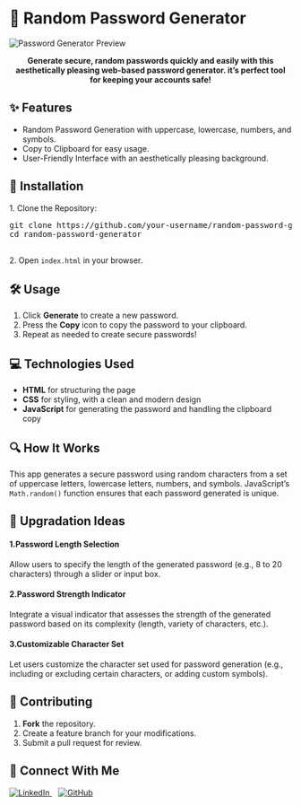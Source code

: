 
<div class="container">
    <h1>🔐 Random Password Generator</h1>

  <div class="preview">
        <img src="https://i.ibb.co/LPZGBSb/image-1.png" alt="Password Generator Preview">
    </div>
    <p align="center"><strong>Generate secure, random passwords quickly and easily with this aesthetically pleasing web-based password generator. it’s perfect tool for keeping your accounts safe!</strong></p>

  <div class="section">
        <h2>✨ Features</h2>
        <ul>
            <li>Random Password Generation with uppercase, lowercase, numbers, and symbols.</li>
            <li>Copy to Clipboard for easy usage.</li>
            <li>User-Friendly Interface with an aesthetically pleasing background.</li>
        </ul>
    </div>

<div class="section">
    <h2>🚀 Installation</h2>
    <p>1. Clone the Repository:</p>
    <div class="code">
        <pre>
git clone https://github.com/your-username/random-password-generator.git
cd random-password-generator
        </pre>
    </div>
    <p>2. Open <code>index.html</code> in your browser.</p>
</div>


  <div class="section">
        <h2>🛠️ Usage</h2>
        <ol>
            <li>Click <strong>Generate</strong> to create a new password.</li>
            <li>Press the <strong>Copy</strong> icon to copy the password to your clipboard.</li>
            <li>Repeat as needed to create secure passwords!</li>
        </ol>
    </div>

  <div class="section">
        <h2>💻 Technologies Used</h2>
        <ul>
            <li><strong>HTML</strong> for structuring the page</li>
            <li><strong>CSS</strong> for styling, with a clean and modern design</li>
            <li><strong>JavaScript</strong> for generating the password and handling the clipboard copy</li>
        </ul>
    </div>

  <div class="section">
        <h2>🔍 How It Works</h2>
        <p>This app generates a secure password using random characters from a set of uppercase letters, lowercase letters, numbers, and symbols. JavaScript’s <code>Math.random()</code> function ensures that each password generated is unique.</p>
       
</div>

<h2>🔮 Upgradation Ideas </h2>

<div class="section">
    <h4>1.Password Length Selection</h4>
    <p>Allow users to specify the length of the generated password (e.g., 8 to 20 characters) through a slider or input box.</p>
</div>

<div class="section">
    <h4>2.Password Strength Indicator</h4>
    <p>Integrate a visual indicator that assesses the strength of the generated password based on its complexity (length, variety of characters, etc.).</p>
</div>

<div class="section">
    <h4>3.Customizable Character Set</h4>
    <p>Let users customize the character set used for password generation (e.g., including or excluding certain characters, or adding custom symbols).</p>
</div>


  <div class="section">
        <h2>🤝 Contributing</h2>
        <ol>
            <li><strong>Fork</strong> the repository.</li>
            <li>Create a feature branch for your modifications.</li>
            <li>Submit a pull request for review.</li>
        </ol>
    </div>
</div>

<h2>🤝 Connect With Me</h2>
<p>
  <a href="https://www.linkedin.com/in/likhithsp" target="_blank">
    <img src="https://img.icons8.com/?size=60&id=xuvGCOXi8Wyg&format=png&color=000000" alt="LinkedIn" class="icon">
  </a>
  &nbsp;&nbsp;
  <a href="https://www.github.com/LikhithSP" target="_blank">
    <img src="https://img.icons8.com/?size=60&id=46565&format=png&color=000000" alt="GitHub" class="icon">
  </a>
</p>
